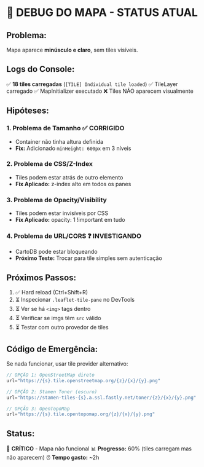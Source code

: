 # 🐛 DEBUG DO MAPA - STATUS ATUAL

## Problema:
Mapa aparece **minúsculo e claro**, sem tiles visíveis.

## Logs do Console:
✅ **18 tiles carregadas** (`[TILE] Individual tile loaded`)
✅ TileLayer carregado
✅ MapInitializer executado
❌ Tiles NÃO aparecem visualmente

## Hipóteses:

### 1. Problema de Tamanho ✅ CORRIGIDO
- Container não tinha altura definida
- **Fix:** Adicionado `minHeight: 600px` em 3 níveis

### 2. Problema de CSS/Z-Index
- Tiles podem estar atrás de outro elemento
- **Fix Aplicado:** z-index alto em todos os panes

### 3. Problema de Opacity/Visibility
- Tiles podem estar invisíveis por CSS
- **Fix Aplicado:** opacity: 1 !important em tudo

### 4. Problema de URL/CORS ❓ INVESTIGANDO
- CartoDB pode estar bloqueando
- **Próximo Teste:** Trocar para tile simples sem autenticação

## Próximos Passos:

1. ✅ Hard reload (Ctrl+Shift+R)
2. ⏳ Inspecionar `.leaflet-tile-pane` no DevTools
3. ⏳ Ver se há `<img>` tags dentro
4. ⏳ Verificar se imgs têm `src` válido
5. ⏳ Testar com outro provedor de tiles

## Código de Emergência:

Se nada funcionar, usar tile provider alternativo:

```javascript
// OPÇÃO 1: OpenStreetMap direto
url="https://{s}.tile.openstreetmap.org/{z}/{x}/{y}.png"

// OPÇÃO 2: Stamen Toner (escuro)
url="https://stamen-tiles-{s}.a.ssl.fastly.net/toner/{z}/{x}/{y}.png"

// OPÇÃO 3: OpenTopoMap
url="https://{s}.tile.opentopomap.org/{z}/{x}/{y}.png"
```

## Status:
🔴 **CRÍTICO** - Mapa não funcional
📊 **Progresso:** 60% (tiles carregam mas não aparecem)
⏰ **Tempo gasto:** ~2h
